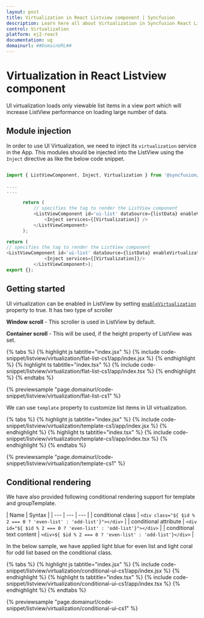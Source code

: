 ```yaml
---
layout: post
title: Virtualization in React Listview component | Syncfusion
description: Learn here all about Virtualization in Syncfusion React Listview component of Syncfusion Essential JS 2 and more.
control: Virtualization 
platform: ej2-react
documentation: ug
domainurl: ##DomainURL##
---
```


# Virtualization in React Listview component

UI virtualization loads only viewable list items in a view port which will increase ListView performance on loading large number of data.

## Module injection

In order to use UI Virtualization, we need to inject its `virtualization` service in the App. This modules should be injected into the ListView using the `Inject` directive as like the below code snippet.



```ts

import { ListViewComponent, Inject, Virtualization } from '@syncfusion/ej2-react-lists';

....
....

      return (
          // specifies the tag to render the ListView component
          <ListViewComponent id='ui-list' dataSource={listData} enableVirtualization={true} >
              <Inject services={[Virtualization]} />
          </ListViewComponent>
      );

```

```ts
return (
// specifies the tag to render the ListView component
<ListViewComponent id='ui-list' dataSource={listData} enableVirtualization={true}>
              <Inject services={[Virtualization]}/>
          </ListViewComponent>);
export {};
```

## Getting started

UI virtualization can be enabled in ListView by setting [`enableVirtualization`](https://ej2.syncfusion.com/react/documentation/api/list-view/#enablevirtualization) property to true. It has two type of scroller

**Window scroll** - This scroller is used in ListView by default.

**Container scroll** - This will be used, if the height property of ListView was set.

{% tabs %}
{% highlight js tabtitle="index.jsx" %}
{% include code-snippet/listview/virtualization/flat-list-cs1/app/index.jsx %}
{% endhighlight %}
{% highlight ts tabtitle="index.tsx" %}
{% include code-snippet/listview/virtualization/flat-list-cs1/app/index.tsx %}
{% endhighlight %}
{% endtabs %}

 {% previewsample "page.domainurl/code-snippet/listview/virtualization/flat-list-cs1" %}

We can use `template` property to customize list items in UI virtualization.

{% tabs %}
{% highlight js tabtitle="index.jsx" %}
{% include code-snippet/listview/virtualization/template-cs1/app/index.jsx %}
{% endhighlight %}
{% highlight ts tabtitle="index.tsx" %}
{% include code-snippet/listview/virtualization/template-cs1/app/index.tsx %}
{% endhighlight %}
{% endtabs %}

 {% previewsample "page.domainurl/code-snippet/listview/virtualization/template-cs1" %}

## Conditional rendering

We have also provided following conditional rendering support for template and groupTemplate.

| Name | Syntax |
| --- | --- | --- |
| conditional class | `<div class="${ $id % 2 === 0 ? 'even-list' : 'odd-list'}"></div>`  |
| conditional attribute | `<div id="${ $id % 2 === 0 ? 'even-list' : 'odd-list'}"></div>`  |
| conditional text content | `<div>${ $id % 2 === 0 ? 'even-list' : 'odd-list'}</div>`  |

In the below sample, we have applied light blue for even list and light coral for odd list based on the conditional class.

{% tabs %}
{% highlight js tabtitle="index.jsx" %}
{% include code-snippet/listview/virtualization/conditional-ui-cs1/app/index.jsx %}
{% endhighlight %}
{% highlight ts tabtitle="index.tsx" %}
{% include code-snippet/listview/virtualization/conditional-ui-cs1/app/index.tsx %}
{% endhighlight %}
{% endtabs %}

 {% previewsample "page.domainurl/code-snippet/listview/virtualization/conditional-ui-cs1" %}